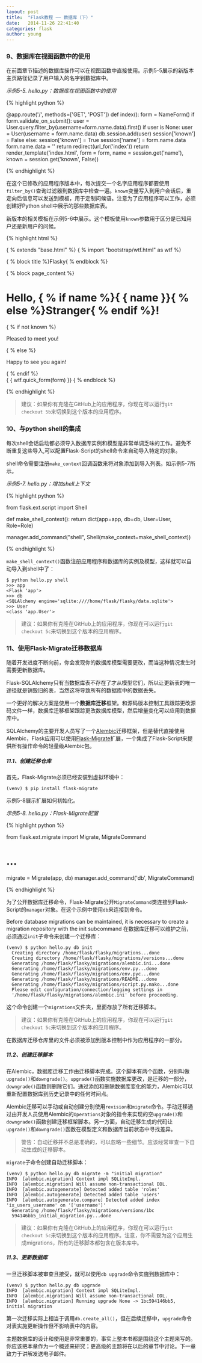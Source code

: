 ```yaml
---
layout: post
title:  "Flask教程 —— 数据库（下）"
date:   2014-11-26 22:41:40
categories: flask
author: young
---
```


### 9、数据库在视图函数中的使用

在前面章节描述的数据库操作可以在视图函数中直接使用。示例5-5展示的新版本主页路径记录了用户输入的名字到数据库中。

_示例5-5. hello.py：数据库在视图函数中的使用_

{% highlight python %}

@app.route('/', methods=['GET', 'POST']) 
def index():
    form = NameForm()
    if form.validate_on_submit():
        user = User.query.filter_by(username=form.name.data).first() 
        if user is None:
            user = User(username = form.name.data)
            db.session.add(user)
            session['known'] = False
        else:
            session['known'] = True
        session['name'] = form.name.data 
        form.name.data = ''
        return redirect(url_for('index'))
    return render_template('index.html',
        form = form, name = session.get('name'), known = session.get('known', False))

{% endhighlight %}

在这个已修改的应用程序版本中，每次提交一个名字应用程序都要使用`filter_by()`查询过滤器到数据库中检查一遍。`known`变量写入到用户会话后，重定向后信息可以发送到模板，用于定制问候语。注意为了应用程序可以工作，必须创建好Python shell中展示的那些数据库表。

新版本的相关模板在示例5-6中展示。这个模板使用`known`参数用于区分是已知用户还是新用户的问候。

{% highlight html %}

{ % extends "base.html" %}
{ % import "bootstrap/wtf.html" as wtf %}

{ % block title %}Flasky{ % endblock %}

{ % block page_content %}
<div class="page-header">
  <h1>Hello, { % if name %}{ { name }}{ % else %}Stranger{ % endif %}!</h1> 
  { % if not known %}
  <p>Pleased to meet you!</p>
  { % else %}
  <p>Happy to see you again!</p>
  { % endif %}
</div>
{ { wtf.quick_form(form) }}
{ % endblock %}

{% endhighlight %}

>建议：如果你有克隆在GitHub上的应用程序，你现在可以运行`git checkout 5b`来切换到这个版本的应用程序。

### 10、与python shell的集成

每次shell会话启动都必须导入数据库实例和模型是非常单调乏味的工作。避免不断重复这些导入,可以配置Flask-Script的shell命令来自动导入特定的对象。

shell命令需要注册`make_context`回调函数来将对象添加到导入列表。如示例5-7所示。

_示例5-7. hello.py：增加shell上下文_

{% highlight python %}

from flask.ext.script import Shell 

def make_shell_context():
    return dict(app=app, db=db, User=User, Role=Role) 

manager.add_command("shell", Shell(make_context=make_shell_context))

{% endhighlight %}

`make_shell_context()`函数注册应用程序和数据库的实例及模型，这样就可以自动导入到shell中了：

    $ python hello.py shell
    >>> app
    <Flask 'app'>
    >>> db
    <SQLAlchemy engine='sqlite:////home/flask/flasky/data.sqlite'> 
    >>> User
    <class 'app.User'>

>建议：如果你有克隆在GitHub上的应用程序，你现在可以运行`git checkout 5c`来切换到这个版本的应用程序。

### 11、使用Flask-Migrate迁移数据库

随着开发进度不断向前，你会发现你的数据库模型需要更改，而当这种情况发生时需要更新数据库。

Flask-SQLAlchemy只有当数据库表不存在了才从模型它们，所以让更新表的唯一途径就是销毁旧的表，当然这将导致所有的数据库中的数据丢失。

一个更好的解决方案是使用一个**数据库迁移**框架。和源码版本控制工具跟踪更改源码文件一样，数据库迁移框架跟踪更改数据库模型，然后增量变化可以应用到数据库中。

SQLAlchemy的主要开发人员写了一个[Alembic](http://alembic.readthedocs.org/en/latest/)迁移框架，但是替代直接使用Alembic，Flask应用可以使用[Flask-Migrate](http://flask-migrate.readthedocs.org/en/latest/)扩展，一个集成了Flask-Script来提供所有操作命令的轻量级Alembic包。

##### 11.1、创建迁移仓库

首先，Flask-Migrate必须已经安装到虚拟环境中：
    
    (venv) $ pip install flask-migrate

示例5-8展示扩展如何初始化。

_示例5-8. hello.py：Flask-Migrate配置_

{% highlight python %}

from flask.ext.migrate import Migrate, MigrateCommand 

# ...

migrate = Migrate(app, db)
manager.add_command('db', MigrateCommand)

{% endhighlight %}

为了公开数据库迁移命令，Flask-Migrate公开`MigrateCommand`类连接到Flask-Script的`manager`对象。在这个示例中使用`db`来连接到命令。

Before database migrations can be maintained, it is necessary to create a migration repository with the init subcommand
在数据库迁移可以维护之前，必须通过`init`子命令来创建一个迁移库：

    (venv) $ python hello.py db init
      Creating directory /home/flask/flasky/migrations...done
      Creating directory /home/flask/flasky/migrations/versions...done
      Generating /home/flask/flasky/migrations/alembic.ini...done
      Generating /home/flask/flasky/migrations/env.py...done
      Generating /home/flask/flasky/migrations/env.pyc...done
      Generating /home/flask/flasky/migrations/README...done
      Generating /home/flask/flasky/migrations/script.py.mako...done
      Please edit configuration/connection/logging settings in
      '/home/flask/flasky/migrations/alembic.ini' before proceeding.

这个命令创建一个`migrations`文件夹，里面存放了所有迁移脚本。

>建议：如果你有克隆在GitHub上的应用程序，你现在可以运行`git checkout 5c`来切换到这个版本的应用程序。

在数据库迁移仓库里的文件必须被添加到版本控制中作为应用程序的一部分。

##### 11.2、创建迁移脚本

在Alembic，数据库迁移工作由迁移脚本完成。这个脚本有两个函数，分别叫做`upgrade()`和`downgrade()`。`upgrade()`函数实施数据库更改，是迁移的一部分，`downgrade()`函数则删除它们。通过添加和删除数据库变化的能力，Alembic可以重新配置数据库到历史记录中的任何时间点。

Alembic迁移可以手动或自动创建分别使用`revision`和`migrate`命令。手动迁移通过由开发人员使用Alembic的`Operations`对象的指令来实现的空`upgrade()`和`downgrade()`函数创建迁移框架脚本。另一方面，自动迁移生成的代码让`upgrade()`和`downgrade()`函数在模型定义和数据库当前状态中寻找差异。

>警告：自动迁移并不总是准确的，可以忽略一些细节。应该经常审查一下自动生成的迁移脚本。

`migrate`子命令创建自动迁移脚本：

    (venv) $ python hello.py db migrate -m "initial migration"
    INFO  [alembic.migration] Context impl SQLiteImpl.
    INFO  [alembic.migration] Will assume non-transactional DDL.
    INFO  [alembic.autogenerate] Detected added table 'roles'
    INFO  [alembic.autogenerate] Detected added table 'users'
    INFO  [alembic.autogenerate.compare] Detected added index
    'ix_users_username' on '['username']'
      Generating /home/flask/flasky/migrations/versions/1bc
      594146bb5_initial_migration.py...done

>建议：如果你有克隆在GitHub上的应用程序，你现在可以运行`git checkout 5c`来切换到这个版本的应用程序。注意，你不需要为这个应用生成migrations，所有的迁移脚本都包含在版本库中。

##### 11.3、更新数据库

一旦迁移脚本被审查且接受，就可以使用`db upgrade`命令实施到数据库中：

    (venv) $ python hello.py db upgrade
    INFO  [alembic.migration] Context impl SQLiteImpl.
    INFO  [alembic.migration] Will assume non-transactional DDL.
    INFO  [alembic.migration] Running upgrade None -> 1bc594146bb5, initial migration

第一次迁移实际上相当于调用`db.create_all()`，但在后续迁移中，`upgrade`命令对表实施更新操作但不影响表中的内容。

主题数据库的设计和使用是非常重要的，事实上整本书都是围绕这个主题来写的。你应该把本章作为一个概述来研究；更高级的主题将在以后的章节中讨论。下一章致力于讲解发送电子邮件。

